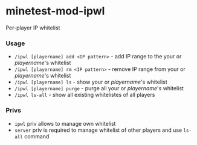 # minetest-mod-ipwl
Per-player IP whitelist
### Usage
* `/ipwl [playername] add <IP pattern>` - add IP range to the your or *playername*'s whitelist
* `/ipwl [playername] rm <IP pattern>` - remove IP range from your or *playername*'s whitelist
* `/ipwl [playername] ls` - show your or *playername*'s whitelist
* `/ipwl [playername] purge` - purge all your or *playername*'s whitelist
* `/ipwl ls-all` - show all existing whitelistes of all players
### Privs
* `ipwl` priv allows to manage own whitelist
* `server` priv is required to manage whitelist of other players and use `ls-all` command
